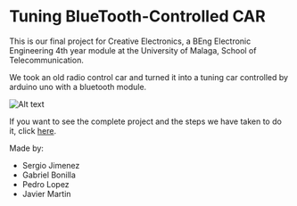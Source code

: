 # Tuning BlueTooth-Controlled CAR

This is our final project for Creative Electronics, a BEng Electronic Engineering 4th year module at the University of Malaga, School of Telecommunication.

We took an old radio control car and turned it into a tuning car controlled by arduino uno with a bluetooth module.


![Alt text](https://github.com/SergeitorJmnz/BT-C_CAR/blob/master/images/Car.jpg)


If you want to see the complete project and the steps we have taken to do it, click [here](http://for.unipi.it/stefano_garzarella/files/2014/11/Work-in-progress-1024x603.png).

Made by: 
- Sergio Jimenez
- Gabriel Bonilla
- Pedro Lopez
- Javier Martin
